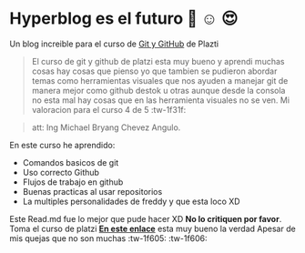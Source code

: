 # Hyperblog es el futuro :green_heart: :relaxed: :heart_eyes:
Un blog increible para el curso de [Git y GitHub](https://platzi.com/cursos/git-github/ "Git y GitHub") de Plazti
> El curso de git y github de platzi esta muy bueno y aprendi muchas cosas hay cosas que pienso yo que tambien se pudieron abordar temas como herramientas visuales que nos ayuden a manejar git de manera mejor como github destok u otras aunque desde la consola no esta mal hay cosas que en las herramienta visuales no se ven. Mi valoracion para el curso 4 de 5 :tw-1f31f:

> att: Ing Michael Bryang Chevez Angulo.

En este curso he aprendido: 
- Comandos basicos de git
- Uso correcto Github
- Flujos de trabajo en github
- Buenas practicas al usar repositorios
- La multiples personalidades de freddy y que esta loco XD

Este Read.md fue lo mejor que pude hacer XD **No lo critiquen por favor**. Toma el curso de platzi **[En este enlace](https://platzi.com/cursos/git-github/ "En este enlace")** esta muy bueno la verdad Apesar de mis quejas que no son muchas :tw-1f605: :tw-1f606:
